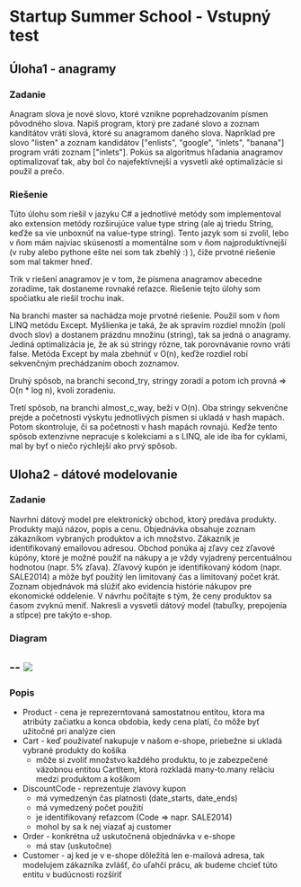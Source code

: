 Startup Summer School - Vstupný test
============

## Úloha1 - anagramy
### Zadanie
Anagram slova je nové slovo, ktoré vznikne poprehadzovaním písmen pôvodného slova.
Napíš program, ktorý pre zadané slovo a zoznam kanditátov vráti slová, ktoré su anagramom daného slova.
Napríklad pre slovo "listen" a zoznam kandidátov ["enlists", "google", "inlets", "banana"] program vráti zoznam ["inlets"].
Pokús sa algoritmus hľadania anagramov optimalizovať tak, aby bol čo najefektívnejší a vysvetli aké optimalizácie si použil a prečo.
### Riešenie
Túto úlohu som riešil v jazyku C# a jednotlivé metódy som implementoval ako extension metódy rozširujúce value type string (ale aj triedu String, keďže sa vie unboxnúť na value-type string). Tento jazyk som si zvolil, lebo v ňom mám najviac skúseností a momentálne som v ňom najproduktívnejší (v ruby alebo pythone ešte nei som tak zbehlý :) ), čiže prvotné riešenie som mal takmer hneď. 

Trik v riešení anagramov je v tom, že písmena anagramov abecedne zoradíme, tak dostaneme rovnaké reťazce.
Riešenie tejto úlohy som spočiatku ale riešil trochu inak.

Na branchi master sa nachádza moje prvotné riešenie. Použil som v ňom LINQ metódu Except. Myšlienka je taká, že ak spravím rozdiel množín (polí dvoch slov) a dostanem prázdnu množinu (string), tak sa jedná o anagramy. Jediná optimalizácia je, že ak sú stringy rôzne, tak porovnávanie rovno vráti false. Metóda Except by mala zbehnúť v O(n), keďže rozdiel robí sekvenčným prechádzaním oboch zoznamov.

Druhý spôsob, na branchi second_try, stringy zoradí a potom ich provná => O(n * log n), kvoli zoradeniu.

Tretí spôsob, na branchi almost_c_way, beží v O(n). Oba stringy sekvenčne prejde a početnosti výskytu jednotlivých písmen si ukladá v hash mapách. Potom skontroluje, či sa početnosti v hash mapách rovnajú. Keďže tento spôsob extenzívne nepracuje s kolekciami a s LINQ, ale ide iba for cyklami, mal by byť o niečo rýchlejší ako prvý spôsob.


## Uloha2 - dátové modelovanie 

### Zadanie
Navrhni dátový model pre elektronický obchod, ktorý predáva produkty. Produkty majú názov, popis a cenu. Objednávka obsahuje zoznam zákazníkom vybraných produktov a ich množstvo. Zákazník je identifikovaný emailovou adresou. Obchod ponúka aj zľavy cez zľavové kúpóny, ktoré je možné použiť na nákupy a je vždy vyjadrený percentuálnou hodnotou (napr. 5% zľava). Zľavový kupón je identifikovaný kódom (napr. SALE2014) a môže byť použitý len limitovaný čas a limitovaný počet krát. Zoznam objednávok má slúžiť ako evidencia histórie nákupov pre ekonomické oddelenie. V návrhu počítajte s tým, že ceny produktov sa časom zvyknú meniť.
Nakresli a vysvetli dátový model (tabuľky, prepojenia a stĺpce) pre takýto e-shop.
### Diagram
--
![](https://dl.dropboxusercontent.com/u/55261792/spot_uloha2.png)
--
### Popis
* Product - cena je reprezerntovaná samostatnou entitou, ktora ma atribúty začiatku a konca obdobia, kedy cena platí, čo môže byť užitočné pri analýze cien
* Cart - keď používateľ nakupuje v našom e-shope, priebežne si ukladá vybrané produkty do košíka 
    * môže si zvoliť množstvo každého produktu, to je zabezpečené väzobnou entitou CartItem, ktorá rozkladá many-to.many          reláciu medzi produktom a košíkom
* DiscountCode - reprezentuje zlavovy kupon
    * má vymedzenýn čas platnosti (date_starts, date_ends)
    * má vymedzený počet použití
    * je identifikovaný reťazcom (Code => napr. SALE2014)
    * mohol by sa k nej viazať aj customer
* Order - konkrétna už uskutočnená objednávka v e-shope
    * má stav (uskutočne) 
* Customer - aj ked je v e-shope dôležitá len e-mailová adresa, tak modelujem zákazníka zvlášť, čo uľahčí prácu, ak budeme chcieť túto entitu v budúcnosti rozšíriť
